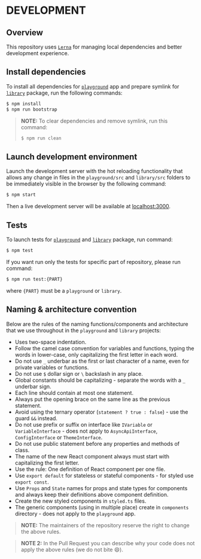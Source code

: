# DEVELOPMENT

## Overview

This repository uses [`Lerna`](https://github.com/lerna/lerna) for managing local dependencies and better development experience.

## Install dependencies

To install all dependencies for [`playground`](./playground) app and prepare symlink for [`library`](./library) package, run the following commands:

``` sh
$ npm install
$ npm run bootstrap
```

> **NOTE:** To clear dependencies and remove symlink, run this command:
> ``` sh
> $ npm run clean
> ```

## Launch development environment

Launch the development server with the hot reloading functionality that allows any change in files in the `playground/src` and `library/src` folders to be immediately visible in the browser by the following command:

``` sh
$ npm start
```

Then a live development server will be available at [localhost:3000](http://localhost:3000/).

## Tests

To launch tests for [`playground`](./playground) and [`library`](./library) package, run command:

``` sh 
$ npm test
```

If you want run only the tests for specific part of repository, please run command:

``` sh 
$ npm run test:{PART}
```

where `{PART}` must be a `playground` or `library`.

## Naming & architecture convention

Below are the rules of the naming functions/components and architecture that we use throughout in the `playground` and `library` projects:

* Uses two-space indentation.
* Follow the camel case convention for variables and functions, typing the words in lower-case, only capitalizing the first letter in each word.
* Do not use `_` underbar as the first or last character of a name, even for private variables or functions.
* Do not use `$` dollar sign or `\` backslash in any place.
* Global constants should be capitalizing - separate the words with a `_` underbar sign.
* Each line should contain at most one statement.
* Always put the opening brace on the same line as the previous statement.
* Avoid using the ternary operator (`statement ? true : false`) - use the guard `&&` instead.
* Do not use prefix or suffix on interface like `IVariable` or `VariableInterface` - does not apply to `AsyncApiInterface`, `ConfigInterface` or `ThemeInterface`.
* Do not use public statement before any properties and methods of class.
* The name of the new React component always must start with capitalizing the first letter.
* Use the rule: One definition of React component per one file.
* Use `export default` for stateless or stateful components - for styled use `export const`.
* Use `Props` and `State` names for props and state types for components and always keep their definitions above component definition.
* Create the new styled components in `styled.ts` files.
* The generic components (using in multiple place) create in `components` directory - does not apply to the `playground` app.

> **NOTE:** The maintainers of the repository reserve the right to change the above rules.

> **NOTE 2:** In the Pull Request you can describe why your code does not apply the above rules (we do not bite :smile:).
